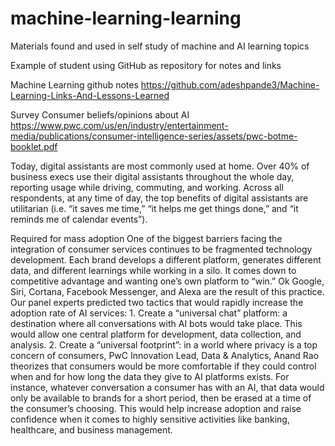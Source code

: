 # machine-learning-learning
Materials found and used in self study of machine and AI learning topics

Example of student using GitHub as repository for notes and links

Machine Learning github notes
https://github.com/adeshpande3/Machine-Learning-Links-And-Lessons-Learned



Survey Consumer beliefs/opinions about AI 
https://www.pwc.com/us/en/industry/entertainment-media/publications/consumer-intelligence-series/assets/pwc-botme-booklet.pdf

Today, digital assistants are most commonly used at home. Over 40% of business
execs use their digital assistants throughout the whole day, reporting usage while
driving, commuting, and working. Across all respondents, at any time of day, the
top benefits of digital assistants are utilitarian (i.e. “it saves me time,” “it helps me
get things done,” and “it reminds me of calendar events”).

Required for mass adoption
One of the biggest barriers facing the integration of consumer
services continues to be fragmented technology development.
Each brand develops a different platform, generates different
data, and different learnings while working in a silo. It
comes down to competitive advantage and wanting one’s
own platform to “win.” Ok Google, Siri, Cortana, Facebook
Messenger, and Alexa are the result of this practice.
Our panel experts predicted two tactics that would rapidly
increase the adoption rate of AI services:
1.
Create a “universal chat” platform:
a destination
where all conversations with AI bots would take
place. This would allow one central platform for
development, data collection, and analysis.
2.
Create a “universal footprint”:
in a world where
privacy is a top concern of consumers, PwC Innovation
Lead, Data & Analytics, Anand Rao theorizes that
consumers would be more comfortable if they could
control when and for how long the data they give to AI
platforms exists. For instance, whatever conversation
a consumer has with an AI, that data would only be
available to brands for a short period, then be erased
at a time of the consumer’s choosing. This would help
increase adoption and raise confidence when it comes
to highly sensitive activities like banking, healthcare,
and business management.

